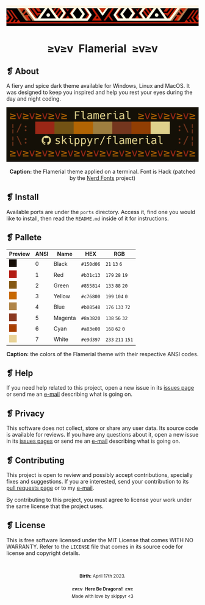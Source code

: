 <p align="center">
  <img alt="" src="assets/ornament.png" width=1020 />
</p>
<h1 align="center">≥v≥v&ensp;Flamerial&ensp;≥v≥v</h1>

## ❡ About

A fiery and spice dark theme available for Windows, Linux and MacOS. It was designed to keep you inspired and help you rest your eyes during the day and night coding.

<p align="center">
  <img alt="" src="assets/preview.png" width="700" />
  <p align="center"><strong>Caption:</strong> the Flamerial theme applied on a terminal. Font is Hack (patched by the <a href="https://www.nerdfonts.com/font-downloads">Nerd Fonts</a> project)</p>
</p>

## ❡ Install

Available ports are under the `ports` directory. Access it, find one you would like to install, then read the `README.md` inside of it for instructions.

## ❡ Pallete

<table align="center">
  <thead>
    <tr>
      <th>Preview</th>
      <th>ANSI</th>
      <th>Name</th>
      <th>HEX</th>
      <th>RGB</th>
    </tr>
  </thead>
  <tbody>
    <tr>
      <td><img alt="" src="assets/colors/black.png" /></td>
      <td>0</td>
      <td>Black</td>
      <td><code>#150d06</code></td>
      <td><code>21</code> <code>13</code> <code>6</code></td>
    </tr>
    <tr>
      <td><img alt="" src="assets/colors/red.png" /></td>
      <td>1</td>
      <td>Red</td>
      <td><code>#b31c13</code></td>
      <td><code>179</code> <code>28</code> <code>19</code></td>
    </tr>
    <tr>
      <td><img alt="" src="assets/colors/green.png" /></td>
      <td>2</td>
      <td>Green</td>
      <td><code>#855814</code></td>
      <td><code>133</code> <code>88</code> <code>20</code></td>
    </tr>
    <tr>
      <td><img alt="" src="assets/colors/yellow.png" /></td>
      <td>3</td>
      <td>Yellow</td>
      <td><code>#c76800</code></td>
      <td><code>199</code> <code>104</code> <code>0</code></td>
    </tr>
    <tr>
      <td><img alt="" src="assets/colors/blue.png" /></td>
      <td>4</td>
      <td>Blue</td>
      <td><code>#b08548</code></td>
      <td><code>176</code> <code>133</code> <code>72</code></td>
    </tr>
    <tr>
      <td><img alt="" src="assets/colors/magenta.png" /></td>
      <td>5</td>
      <td>Magenta</td>
      <td><code>#8a3820</code></td>
      <td><code>138</code> <code>56</code> <code>32</code></td>
    </tr>
    <tr>
      <td><img alt="" src="assets/colors/cyan.png" /></td>
      <td>6</td>
      <td>Cyan</td>
      <td><code>#a83e00</code></td>
      <td><code>168</code> <code>62</code> <code>0</code></td>
    </tr>
    <tr>
      <td><img alt="" src="assets/colors/white.png" /></td>
      <td>7</td>
      <td>White</td>
      <td><code>#e9d397</code></td>
      <td><code>233</code> <code>211</code> <code>151</code></td>
    </tr>
  </tbody>
</table>
<p align="center"><strong>Caption:</strong> the colors of the Flamerial theme with their respective ANSI codes.</p>

## ❡ Help

If you need help related to this project, open a new issue in its [issues page](https://github.com/skippyr/flamerial/issues) or send me an [e-mail](mailto:skippyr.developer@icloud.com) describing what is going on.

## ❡ Privacy

This software does not collect, store or share any user data. Its source code is available for reviews. If you have any questions about it, open a new issue in its [issues pages](https://github.com/skippyr/river-dreams/issues) or send me an [e-mail](mailto:skippyr.developer@icloud.com) describing what is going on.


## ❡ Contributing

This project is open to review and possibly accept contributions, specially fixes and suggestions. If you are interested, send your contribution to its [pull requests page](https://github.com/skippyr/flamerial/pulls) or to my [e-mail](mailto:skippyr.developer@icloud.com).

By contributing to this project, you must agree to license your work under the same license that the project uses.

## ❡ License

This is free software licensed under the MIT License that comes WITH NO WARRANTY. Refer to the `LICENSE` file that comes in its source code for license and copyright details.

&ensp;
<p align="center"><sup><strong>Birth:</strong> April 17th 2023.</sup></p>
<p align="center"><sup><strong>≥v≥v&ensp;Here Be Dragons!&ensp;≥v≥</strong><br />Made with love by skippyr <3</sup></p>
